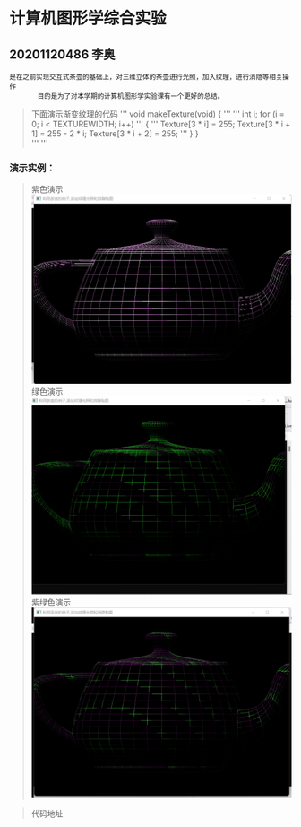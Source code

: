 # 计算机图形学综合实验

##   20201120486 李奥
    是在之前实现交互式茶壶的基础上，对三维立体的茶壶进行光照，加入纹理，进行消隐等相关操作
           目的是为了对本学期的计算机图形学实验课有一个更好的总结。
>下面演示渐变纹理的代码
'''
 void makeTexture(void)
{
'''
'''
	int i;
	for (i = 0; i < TEXTUREWIDTH; i++)
'''
	{
'''
		Texture[3 * i] = 255;
		Texture[3 * i + 1] = 255 - 2 * i;
		Texture[3 * i + 2] = 255;
'''
	}
}   
'''
'''
### 演示实例：
>紫色演示  
![紫色纹理运行](./picture/%E7%B4%AB%E8%89%B2.png)
>绿色演示
![绿色纹理运行](./picture/%E7%BB%BF%E8%89%B2.png)
>紫绿色演示
![紫绿色演示](./picture/%E7%B4%AB%E7%BB%BF%E8%89%B2.png)

>  代码地址
[](./work_final.cpp)
